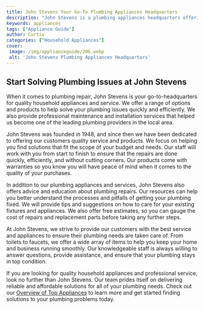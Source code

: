 ```yaml
---
title: John Stevens Your Go-To Plumbing Appliances Headquarters
description: "John Stevens is a plumbing appliances headquarters offering a huge selection of tools supplies and related accessories Read on for more information on how to find the perfect products for your needs"
keywords: appliances
tags: ["Appliance Guide"]
author: Curtis
categories: ["Household Appliances"]
cover: 
 image: /img/applianceguide/206.webp
 alt: 'John Stevens Plumbing Appliances Headquarters'
---
```

## Start Solving Plumbing Issues at John Stevens

When it comes to plumbing repair, John Stevens is your go-to-headquarters for quality household appliances and service. We offer a range of options and products to help solve your plumbing issues quickly and efficiently. We also provide professional maintenance and installation services that helped us become one of the leading plumbing providers in the local area.

John Stevens was founded in 1948, and since then we have been dedicated to offering our customers quality service and products. We focus on helping you find solutions that fit the scope of your budget and needs. Our staff will work with you from start to finish to ensure that the repairs are done quickly, efficiently, and without cutting corners. Our products come with warranties so you know you will have peace of mind when it comes to the quality of your purchases.

In addition to our plumbing appliances and services, John Stevens also offers advice and education about plumbing repairs. Our resources can help you better understand the processes and pitfalls of getting your plumbing fixed. We will provide tips and suggestions on how to care for your existing fixtures and appliances. We also offer free estimates, so you can gauge the cost of repairs and replacement parts before taking any further steps.

At John Stevens, we strive to provide our customers with the best service and appliances to ensure their plumbing needs are taken care of. From toilets to faucets, we offer a wide array of items to help you keep your home and business running smoothly. Our knowledgeable staff is always willing to answer questions, provide assistance, and ensure that your plumbing stays in top condition.

If you are looking for quality household appliances and professional service, look no further than John Stevens. Our team prides itself on delivering reliable and affordable solutions for all of your plumbing needs. Check out our [Overview of Top Appliances](./pages/appliance-overview) to learn more and get started finding solutions to your plumbing problems today.
